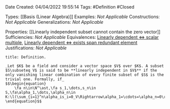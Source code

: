 <br />
<br />

Date Created: 04/04/2022 19:55:14
Tags: #Definition #Closed

Types: [[Basis (Linear Algebra)]]
Examples: _Not Applicable_
Constructions: _Not Applicable_
Generalizations: _Not Applicable_

Properties: [[Linearly independent subset cannot contain the zero vector]]
Sufficiencies: _Not Applicable_
Equivalences: [Linearly dependent $\Leftrightarrow$ scalar multiple](Linearly%20dependent%20iff%20scalar%20multiple.md), [Linearly dependent $\Leftrightarrow$ exists span redundant element](Linearly%20dependent%20iff%20exists%20span%20redundant%20element.md)
Justifications: _Not Applicable_

``` ad-Definition
title: Definition.

_Let $K$ be a field and consider a vector space $V$ over $K$. A subset $S\subseteq V$ is said to be **linearly independent in $V$** if the only vanishing linear combination of every finite subset of $S$ is the trivial one. Formally, if_
$$\begin{equation}
    \fa n\in\N^\ast,\fa s_1,\dots,s_n\in S,\fa\alpha_1,\dots,\alpha_n\in K:\l(\sum_{i=1}^n\alpha_is_i=0_V\Rightarrow\alpha_1=\cdots=\alpha_n=0\r).
\end{equation}$$

```
